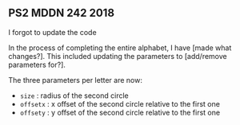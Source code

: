 ## PS2 MDDN 242 2018

I forgot to update the code


In the process of completing the entire alphabet, I have [made what changes?].
This included updating the parameters to [add/remove parameters for?].

The three parameters per letter are now:
  * `size` : radius of the second circle
  * `offsetx` : x offset of the second circle relative to the first one
  * `offsety` : y offset of the second circle relative to the first one

